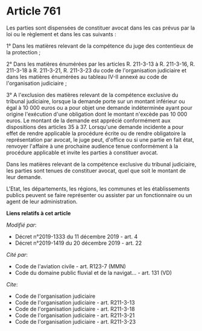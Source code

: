 # Article 761

Les parties sont dispensées de constituer avocat dans les cas prévus par la loi ou le règlement et dans les cas suivants : 

1° Dans les matières relevant de la compétence du juge des contentieux de la protection ; 

2° Dans les matières énumérées par les articles R. 211-3-13 à R. 211-3-16, R. 211-3-18 à R. 211-3-21, R. 211-3-23 du code de
l'organisation judiciaire et dans les matières énumérées au tableau IV-II annexé au code de l'organisation judiciaire ; 

3° A l'exclusion des matières relevant de la compétence exclusive du tribunal judiciaire, lorsque la demande porte sur un
montant inférieur ou égal à 10 000 euros ou a pour objet une demande indéterminée ayant pour origine l'exécution d'une
obligation dont le montant n'excède pas 10 000 euros. Le montant de la demande est apprécié conformément aux dispositions des
articles 35 à 37. Lorsqu'une demande incidente a pour effet de rendre applicable la procédure écrite ou de rendre obligatoire
la représentation par avocat, le juge peut, d'office ou si une partie en fait état, renvoyer l'affaire à une prochaine
audience tenue conformément à la procédure applicable et invite les parties à constituer avocat. 

Dans les matières relevant de la compétence exclusive du tribunal judiciaire, les parties sont tenues de constituer avocat,
quel que soit le montant de leur demande. 

L'Etat, les départements, les régions, les communes et les établissements publics peuvent se faire représenter ou assister
par un fonctionnaire ou un agent de leur administration.

**Liens relatifs à cet article**

_Modifié par_:

  - Décret n°2019-1333 du 11 décembre 2019 - art. 4
  - Décret n°2019-1419 du 20 décembre 2019 - art. 22

_Cité par_:

  - Code de l'aviation civile - art. R123-7 (MMN)
  - Code du domaine public fluvial et de la navigat... - art. 131 (VD)

_Cite_:

  - Code de l'organisation judiciaire
  - Code de l'organisation judiciaire - art. R211-3-13
  - Code de l'organisation judiciaire - art. R211-3-18
  - Code de l'organisation judiciaire - art. R211-3-21
  - Code de l'organisation judiciaire - art. R211-3-23
